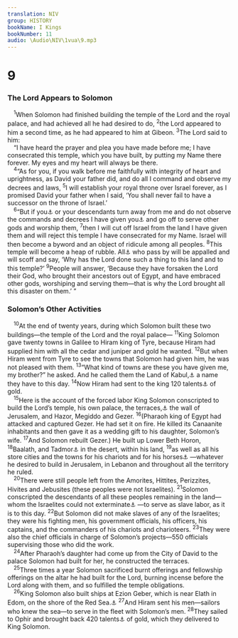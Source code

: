 ```yaml
---
translation: NIV
group: HISTORY
bookName: I Kings 
bookNumber: 11
audio: \Audio\NIV\1vua\9.mp3
---
```


<div class="title"><h1>9</h1><h3>The Lord Appears to Solomon </h3></div>
<span class="verse 1vua_9_1"> <sup>1</sup>When Solomon had finished building the temple of the Lord and the royal palace, and had achieved all he had desired to do, </span>
<span class="verse 1vua_9_2"><sup>2</sup>the Lord appeared to him a second time, as he had appeared to him at Gibeon. </span>
<span class="verse 1vua_9_3"><sup>3</sup>The Lord said to him: <br/> “I have heard the prayer and plea you have made before me; I have consecrated this temple, which you have built, by putting my Name there forever. My eyes and my heart will always be there. <br/></span>
<span class="verse 1vua_9_4"> <sup>4</sup>“As for you, if you walk before me faithfully with integrity of heart and uprightness, as David your father did, and do all I command and observe my decrees and laws, </span>
<span class="verse 1vua_9_5"><sup>5</sup>I will establish your royal throne over Israel forever, as I promised David your father when I said, ‘You shall never fail to have a successor on the throne of Israel.’ <br/></span>
<span class="verse 1vua_9_6"> <sup>6</sup>“But if you<a data-toggle="tooltip" data-placement="bottom" title="The Hebrew is plural.">⚓</a> or your descendants turn away from me and do not observe the commands and decrees I have given you<a data-toggle="tooltip" data-placement="bottom" title="The Hebrew is plural.">⚓</a> and go off to serve other gods and worship them, </span>
<span class="verse 1vua_9_7"><sup>7</sup>then I will cut off Israel from the land I have given them and will reject this temple I have consecrated for my Name. Israel will then become a byword and an object of ridicule among all peoples. </span>
<span class="verse 1vua_9_8"><sup>8</sup>This temple will become a heap of rubble. All<a data-toggle="tooltip" data-placement="bottom" title="See some Septuagint manuscripts, Old Latin, Syriac, Arabic and Targum; Hebrew And though this temple is now imposing, all">⚓</a> who pass by will be appalled and will scoff and say, ‘Why has the Lord done such a thing to this land and to this temple?’ </span>
<span class="verse 1vua_9_9"><sup>9</sup>People will answer, ‘Because they have forsaken the Lord their God, who brought their ancestors out of Egypt, and have embraced other gods, worshiping and serving them—that is why the Lord brought all this disaster on them.’ ” <br/></span>
<div class="title"><h3>Solomon’s Other Activities </h3></div>
<span class="verse 1vua_9_10"> <sup>10</sup>At the end of twenty years, during which Solomon built these two buildings—the temple of the Lord and the royal palace— </span>
<span class="verse 1vua_9_11"><sup>11</sup>King Solomon gave twenty towns in Galilee to Hiram king of Tyre, because Hiram had supplied him with all the cedar and juniper and gold he wanted. </span>
<span class="verse 1vua_9_12"><sup>12</sup>But when Hiram went from Tyre to see the towns that Solomon had given him, he was not pleased with them. </span>
<span class="verse 1vua_9_13"><sup>13</sup>“What kind of towns are these you have given me, my brother?” he asked. And he called them the Land of Kabul,<a data-toggle="tooltip" data-placement="bottom" title="sounds like the Hebrew for good-for-nothing.">⚓</a> a name they have to this day. </span>
<span class="verse 1vua_9_14"><sup>14</sup>Now Hiram had sent to the king 120 talents<a data-toggle="tooltip" data-placement="bottom" title="That is, about 4 1/2 tons or about 4 metric tons">⚓</a> of gold. <br/></span>
<span class="verse 1vua_9_15"> <sup>15</sup>Here is the account of the forced labor King Solomon conscripted to build the Lord’s temple, his own palace, the terraces,<a data-toggle="tooltip" data-placement="bottom" title="Or the Millo ; also in verse 24">⚓</a> the wall of Jerusalem, and Hazor, Megiddo and Gezer. </span>
<span class="verse 1vua_9_16"><sup>16</sup>(Pharaoh king of Egypt had attacked and captured Gezer. He had set it on fire. He killed its Canaanite inhabitants and then gave it as a wedding gift to his daughter, Solomon’s wife. </span>
<span class="verse 1vua_9_17"><sup>17</sup>And Solomon rebuilt Gezer.) He built up Lower Beth Horon, </span>
<span class="verse 1vua_9_18"><sup>18</sup>Baalath, and Tadmor<a data-toggle="tooltip" data-placement="bottom" title="The Hebrew may also be read Tamar.">⚓</a> in the desert, within his land, </span>
<span class="verse 1vua_9_19"><sup>19</sup>as well as all his store cities and the towns for his chariots and for his horses<a data-toggle="tooltip" data-placement="bottom" title="Or charioteers">⚓</a> —whatever he desired to build in Jerusalem, in Lebanon and throughout all the territory he ruled. <br/></span>
<span class="verse 1vua_9_20"> <sup>20</sup>There were still people left from the Amorites, Hittites, Perizzites, Hivites and Jebusites (these peoples were not Israelites). </span>
<span class="verse 1vua_9_21"><sup>21</sup>Solomon conscripted the descendants of all these peoples remaining in the land—whom the Israelites could not exterminate<a data-toggle="tooltip" data-placement="bottom" title="The Hebrew term refers to the irrevocable giving over of things or persons to the Lord, often by totally destroying them.">⚓</a> —to serve as slave labor, as it is to this day. </span>
<span class="verse 1vua_9_22"><sup>22</sup>But Solomon did not make slaves of any of the Israelites; they were his fighting men, his government officials, his officers, his captains, and the commanders of his chariots and charioteers. </span>
<span class="verse 1vua_9_23"><sup>23</sup>They were also the chief officials in charge of Solomon’s projects—550 officials supervising those who did the work. <br/></span>
<span class="verse 1vua_9_24"> <sup>24</sup>After Pharaoh’s daughter had come up from the City of David to the palace Solomon had built for her, he constructed the terraces. <br/></span>
<span class="verse 1vua_9_25"> <sup>25</sup>Three times a year Solomon sacrificed burnt offerings and fellowship offerings on the altar he had built for the Lord, burning incense before the Lord along with them, and so fulfilled the temple obligations. <br/></span>
<span class="verse 1vua_9_26"> <sup>26</sup>King Solomon also built ships at Ezion Geber, which is near Elath in Edom, on the shore of the Red Sea.<a data-toggle="tooltip" data-placement="bottom" title="Or the Sea of Reeds">⚓</a></span>
<span class="verse 1vua_9_27"><sup>27</sup>And Hiram sent his men—sailors who knew the sea—to serve in the fleet with Solomon’s men. </span>
<span class="verse 1vua_9_28"><sup>28</sup>They sailed to Ophir and brought back 420 talents<a data-toggle="tooltip" data-placement="bottom" title="That is, about 16 tons or about 14 metric tons">⚓</a> of gold, which they delivered to King Solomon. <br/></span>
